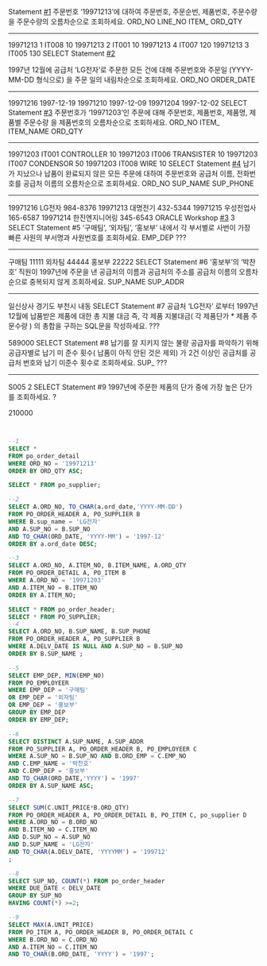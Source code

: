 
Statement [#1](https://github.com/jonathanryukk/TIL/issues/1)
주문번호 ‘19971213’에 대하여 주문번호, 주문순번, 제품번호, 주문수량을 주문수량의
오름차순으로 조회하세요.
ORD_NO LINE_NO ITEM_ ORD_QTY

------

19971213 1 IT008 10
19971213 2 IT001 10
19971213 4 IT007 120
19971213 3 IT005 130
SELECT
Statement [#2](https://github.com/jonathanryukk/TIL/issues/2) 

1997년 12월에 공급처 ‘LG전자’로 주문한 모든 건에 대해 주문번호와 주문일
(YYYY-MM-DD 형식으로) 을 주문 일의 내림차순으로 조회하세요.
ORD_NO ORDER_DATE

------

19971216 1997-12-19
19971210 1997-12-09
19971204 1997-12-02
SELECT
Statement [#3](https://github.com/jonathanryukk/TIL/issues/3)
주문번호가 ‘19971203’인 주문에 대해 주문번호, 제품번호, 제품명, 제품별 주문수량
을 제품번호의 오름차순으로 조회하세요.
ORD_NO ITEM_ ITEM_NAME ORD_QTY

------

19971203 IT001 CONTROLLER 10
19971203 IT006 TRANSISTER 10
19971203 IT007 CONDENSOR 50
19971203 IT008 WIRE 10
SELECT
Statement [#4](https://github.com/jonathanryukk/TIL/issues/4) 납기가 지났으나 납품이 완료되지 않은 모든 주문에 대하여 주문번호와 공급처 이름,
전화번호를 공급처 이름의 오름차순으로 조회하세요.
ORD_NO SUP_NAME SUP_PHONE

------

19971216 LG전자 984-8376
19971213 대명전기 432-5344
19971215 우성전업사 165-6587
19971214 한진엔지니어링 345-6543
ORACLE Workshop [#3](https://github.com/jonathanryukk/TIL/issues/3)
3
SELECT
Statement #5
‘구매팀’, ‘외자팀’, ‘홍보부’ 내에서 각 부서별로 사번이 가장 빠른 사원의 부서명과
사원번호를 조회하세요.
EMP_DEP ???

------

구매팀 11111
외자팀 44444
홍보부 22222
SELECT
Statement #6
‘홍보부’의 ‘박찬호’ 직원이 1997년에 주문을 낸 공급처의 이름과 공급처의 주소를
공급처 이름의 오름차순으로 중복되지 않게 조회하세요.
SUP_NAME SUP_ADDR

------

일신상사 경기도 부천시 내동 SELECT Statement #7 공급처 ‘LG전자’ 로부터 1997년 12월에 납품받은 제품에 대한 총 지불 대금 즉, 각 제품 지불대금( 각 제품단가 * 제품 주문수량 ) 의 총합을 구하는 SQL문을 작성하세요. ???

589000
SELECT
Statement #8
납기를 잘 지키지 않는 불량 공급자를 파악하기 위해 공급자별로 납기 미 준수
횟수( 납품이 아직 안된 것은 제외) 가 2건 이상인 공급처를 공급처 번호와 납기 미준수
횟수로 조회하세요.
SUP_ ???

------

S005 2 SELECT Statement #9 1997년에 주문한 제품의 단가 중에 가장 높은 단가를 조회하세요. ?

210000



```sql


--1
SELECT *
FROM po_order_detail
WHERE ORD_NO = '19971213'
ORDER BY ORD_QTY ASC;

SELECT * FROM po_supplier;

--2
SELECT A.ORD_NO, TO_CHAR(a.ord_date,'YYYY-MM-DD')
FROM PO_ORDER_HEADER A, PO_SUPPLIER B
WHERE B.sup_name = 'LG전자'
AND A.SUP_NO = B.SUP_NO
AND TO_CHAR(ORD_DATE, 'YYYY-MM') = '1997-12'
ORDER BY a.ord_date DESC;

--3
SELECT A.ORD_NO, A.ITEM_NO, B.ITEM_NAME, A.ORD_QTY
FROM PO_ORDER_DETAIL A, PO_ITEM B
WHERE A.ORD_NO = '19971203'
AND A.ITEM_NO = B.ITEM_NO
ORDER BY A.ITEM_NO;

SELECT * FROM po_order_header;
SELECT * FROM PO_SUPPLIER;
--4
SELECT A.ORD_NO, B.SUP_NAME, B.SUP_PHONE
FROM PO_ORDER_HEADER A, PO_SUPPLIER B
WHERE A.DELV_DATE IS NULL AND A.SUP_NO = B.SUP_NO
ORDER BY B.SUP_NAME ;

--5
SELECT EMP_DEP, MIN(EMP_NO)
FROM PO_EMPLOYEER
WHERE EMP_DEP = '구매팀'
OR EMP_DEP = '외자팀'
OR EMP_DEP = '홍보부'
GROUP BY EMP_DEP
ORDER BY EMP_DEP;

--6
SELECT DISTINCT A.SUP_NAME, A.SUP_ADDR
FROM PO_SUPPLIER A, PO_ORDER_HEADER B, PO_EMPLOYEER C
WHERE A.SUP_NO = B.SUP_NO AND B.ORD_EMP = C.EMP_NO
AND C.EMP_NAME = '박찬호'
AND C.EMP_DEP = '홍보부'
AND TO_CHAR(ORD_DATE,'YYYY') = '1997'
ORDER BY A.SUP_NAME ASC;

--7
SELECT SUM(C.UNIT_PRICE*B.ORD_QTY)
FROM PO_ORDER_HEADER A, PO_ORDER_DETAIL B, PO_ITEM C, po_supplier D
WHERE A.ORD_NO = B.ORD_NO
AND B.ITEM_NO = C.ITEM_NO
AND D.SUP_NO = A.SUP_NO
AND D.SUP_NAME = 'LG전자'
AND TO_CHAR(A.DELV_DATE, 'YYYYMM') = '199712'
;

--8
SELECT SUP_NO, COUNT(*) FROM po_order_header
WHERE DUE_DATE < DELV_DATE
GROUP BY SUP_NO
HAVING COUNT(*) >=2;

--9
SELECT MAX(A.UNIT_PRICE)
FROM PO_ITEM A, PO_ORDER_HEADER B, PO_ORDER_DETAIL C
WHERE B.ORD_NO = C.ORD_NO
AND A.ITEM_NO = C.ITEM_NO
AND TO_CHAR(B.ORD_DATE, 'YYYY') = '1997';
```


